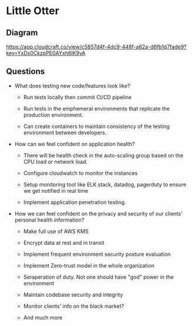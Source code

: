 # Little Otter


## Diagram
 

https://app.cloudcraft.co/view/c5857d4f-4dc9-448f-a82a-d6fb1d7fade9?key=YxDs0CkzpPE0AYxh6IK9yA

 

## Questions


-   What does testing new code/features look like?

     - Run tests locally then commit CI/CD pipeline

     - Run tests in the emphemeral environments that replicate the production environment.

     - Can create containers to maintain consistency of the testing environment between developers.


-   How can we feel confident on application health?

     - There will be health check in the auto-scaling group based on the CPU load or network load.

     - Configure cloudwatch to monitor the instances

     - Setup monitoring tool like ELK stack, datadog, pagerduty to ensure we get notified in real time

     - Implement application penetration testing.

-   How we can feel confident on the privacy and security of our clients' personal health information?

    - Make full use of AWS KMS

    - Encrypt data at rest and in transit

    - Implement frequent environment security posture evaluation

    - Implement Zero-trust model in the whole organization

    - Seraperation of duty. Not one should have "god" power in the environment

    - Maintain codebase security and integrity

    - Monitor clients' info on the black market? 
    
    - And much more






